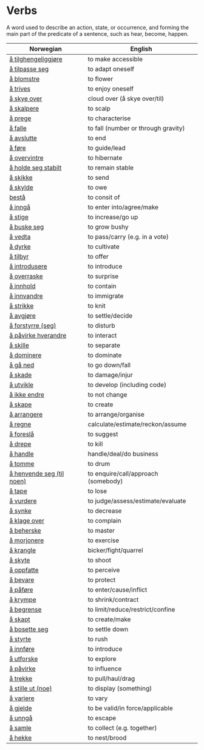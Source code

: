 # Verbs

A word used to describe an action, state, or occurrence, and forming the main part of the predicate of a sentence, such as hear, become, happen.

| Norwegian | English |
| --- | --- |
| [å tilghengeliggjøre](https://www.ordnett.no/search?language=no&phrase=å%20tilghengeliggjøre) | to make accessible |
| [å tilpasse seg](https://www.ordnett.no/search?language=no&phrase=å%20tilpasse%20seg) | to adapt oneself |
| [å blomstre](https://www.ordnett.no/search?language=no&phrase=å%20blomstre) | to flower |
| [å trives](https://www.ordnett.no/search?language=no&phrase=å%20trives) | to enjoy oneself |
| [å skye over](https://www.ordnett.no/search?language=no&phrase=å%20skye%20over) | cloud over (å skye over/til) |
| [å skalpere](https://www.ordnett.no/search?language=no&phrase=å%20skalpere) | to scalp |
| [å prege](https://www.ordnett.no/search?language=no&phrase=å%20prege) | to characterise |
| [å falle](https://www.ordnett.no/search?language=no&phrase=å%20falle) | to fall (number or through gravity) |
| [å avslutte](https://www.ordnett.no/search?language=no&phrase=å%20avslutte) | to end |
| [å føre](https://www.ordnett.no/search?language=no&phrase=å%20føre) | to guide/lead |
| [å overvintre](https://www.ordnett.no/search?language=no&phrase=å%20overvintre) | to hibernate |
| [å holde seg stabilt](https://www.ordnett.no/search?language=no&phrase=å%20holde%20seg%20stabilt) | to remain stable |
| [å skikke](https://www.ordnett.no/search?language=no&phrase=å%20skikke) | to send |
| [å skylde](https://www.ordnett.no/search?language=no&phrase=å%20skylde) | to owe |
| [bestå](https://www.ordnett.no/search?language=no&phrase=bestå) | to consit of |
| [å inngå](https://www.ordnett.no/search?language=no&phrase=å%20inngå) | to enter into/agree/make |
| [å stige](https://www.ordnett.no/search?language=no&phrase=å%20stige) | to increase/go up |
| [å buske seg](https://www.ordnett.no/search?language=no&phrase=å%20buske%20seg) | to grow bushy |
| [å vedta](https://www.ordnett.no/search?language=no&phrase=å%20vedta) | to pass/carry (e.g. in a vote) |
| [å dyrke](https://www.ordnett.no/search?language=no&phrase=å%20dyrke) | to cultivate |
| [å tilbyr](https://www.ordnett.no/search?language=no&phrase=å%20tilbyr) | to offer |
| [å introdusere](https://www.ordnett.no/search?language=no&phrase=å%20introdusere) | to introduce |
| [å overraske](https://www.ordnett.no/search?language=no&phrase=å%20overraske) | to surprise |
| [å innhold](https://www.ordnett.no/search?language=no&phrase=å%20innhold) | to contain |
| [å innvandre](https://www.ordnett.no/search?language=no&phrase=å%20innvandre) | to immigrate |
| [å strikke](https://www.ordnett.no/search?language=no&phrase=å%20strikke) | to knit |
| [å avgjøre](https://www.ordnett.no/search?language=no&phrase=å%20avgjøre) | to settle/decide |
| [å forstyrre (seg)](https://www.ordnett.no/search?language=no&phrase=å%20forstyrre%20(seg)) | to disturb |
| [å påvirke hverandre](https://www.ordnett.no/search?language=no&phrase=å%20påvirke%20hverandre) | to interact |
| [å skille](https://www.ordnett.no/search?language=no&phrase=å%20skille) | to separate |
| [å dominere](https://www.ordnett.no/search?language=no&phrase=å%20dominere) | to dominate |
| [å gå ned](https://www.ordnett.no/search?language=no&phrase=å%20gå%20ned) | to go down/fall |
| [å skade](https://www.ordnett.no/search?language=no&phrase=å%20skade) | to damage/injur |
| [å utvikle](https://www.ordnett.no/search?language=no&phrase=å%20utvikle) | to develop (including code) |
| [å ikke endre](https://www.ordnett.no/search?language=no&phrase=å%20ikke%20endre) | to not change |
| [å skape](https://www.ordnett.no/search?language=no&phrase=å%20skape) | to create |
| [å arrangere](https://www.ordnett.no/search?language=no&phrase=å%20arrangere) | to arrange/organise |
| [å regne](https://www.ordnett.no/search?language=no&phrase=å%20regne) | calculate/estimate/reckon/assume |
| [å foreslå](https://www.ordnett.no/search?language=no&phrase=å%20foreslå) | to suggest |
| [å drepe](https://www.ordnett.no/search?language=no&phrase=å%20drepe) | to kill |
| [å handle](https://www.ordnett.no/search?language=no&phrase=å%20handle) | handle/deal/do business |
| [å tomme](https://www.ordnett.no/search?language=no&phrase=å%20tomme) | to drum |
| [å henvende seg (til noen)](https://www.ordnett.no/search?language=no&phrase=å%20henvende%20seg%20(til%20noen)) | to enquire/call/approach (somebody) |
| [å tape](https://www.ordnett.no/search?language=no&phrase=å%20tape) | to lose |
| [å vurdere](https://www.ordnett.no/search?language=no&phrase=å%20vurdere) | to judge/assess/estimate/evaluate |
| [å synke](https://www.ordnett.no/search?language=no&phrase=å%20synke) | to decrease |
| [å klage over](https://www.ordnett.no/search?language=no&phrase=å%20klage%20over) | to complain |
| [å beherske](https://www.ordnett.no/search?language=no&phrase=å%20beherske) | to master |
| [å morjonere](https://www.ordnett.no/search?language=no&phrase=å%20morjonere) | to exercise |
| [å krangle](https://www.ordnett.no/search?language=no&phrase=å%20krangle) | bicker/fight/quarrel |
| [å skyte](https://www.ordnett.no/search?language=no&phrase=å%20skyte) | to shoot |
| [å oppfatte](https://www.ordnett.no/search?language=no&phrase=å%20oppfatte) | to perceive |
| [å bevare](https://www.ordnett.no/search?language=no&phrase=å%20bevare) | to protect |
| [å påføre](https://www.ordnett.no/search?language=no&phrase=å%20påføre) | to enter/cause/inflict |
| [å krympe](https://www.ordnett.no/search?language=no&phrase=å%20krympe) | to shrink/contract |
| [å begrense](https://www.ordnett.no/search?language=no&phrase=å%20begrense) | to limit/reduce/restrict/confine |
| [å skapt](https://www.ordnett.no/search?language=no&phrase=å%20skapt) | to create/make |
| [å bosette seg](https://www.ordnett.no/search?language=no&phrase=å%20bosette%20seg) | to settle down |
| [å styrte](https://www.ordnett.no/search?language=no&phrase=å%20styrte) | to rush |
| [å innføre](https://www.ordnett.no/search?language=no&phrase=å%20innføre) | to introduce |
| [å utforske](https://www.ordnett.no/search?language=no&phrase=å%20utforske) | to explore |
| [å påvirke](https://www.ordnett.no/search?language=no&phrase=å%20påvirke) | to influence |
| [å trekke](https://www.ordnett.no/search?language=no&phrase=å%20trekke) | to pull/haul/drag |
| [å stille ut (noe)](https://www.ordnett.no/search?language=no&phrase=å%20stille%20ut%20(noe)) | to display (something) |
| [å variere](https://www.ordnett.no/search?language=no&phrase=å%20variere) | to vary |
| [å gjelde](https://www.ordnett.no/search?language=no&phrase=å%20gjelde) | to be valid/in force/applicable |
| [å unngå](https://www.ordnett.no/search?language=no&phrase=å%20unngå) | to escape |
| [å samle](https://www.ordnett.no/search?language=no&phrase=å%20samle) | to collect (e.g. together) |
| [å hekke](https://www.ordnett.no/search?language=no&phrase=å%20hekke) | to nest/brood |

